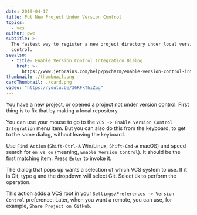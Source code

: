 ```yaml
---
date: 2019-04-17
title: Put New Project Under Version Control
topics:
  - vcs
author: pwe
subtitle: >-
  The fastest way to register a new project directory under local version
  control.
seealso:
  - title: Enable Version Control Integration Dialog
    href: >-
      https://www.jetbrains.com/help/pycharm/enable-version-control-integration-dialog.html#Enable_Version_Control_Integration_Dialog.xml
thumbnail: ./thumbnail.png
cardThumbnail: ./card.png
video: "https://youtu.be/36RFkThiZug"
---
```


You have a new project, or opened a project not under version control. First
thing is to fix that by making a local repository.

You can use your mouse to go to the `VCS -> Enable Version Control Integration`
menu item. But you can also do this from the keyboard, to get to the same
dialog, without leaving the keyboard.

Use `Find Action` (`Shift-Ctrl-A` Win/Linux, `Shift-Cmd-A` macOS) and speed
search for `en ve co` (meaning, `Enable Version Control`). It should be the
first matching item. Press `Enter` to invoke it.

The dialog that pops up wants a selection of which VCS system to use. If it
is Git, type `g` and the dropdown will select Git. Select `Ok` to perform
the operation.

This action adds a VCS root in your
`Settings/Preferences -> Version Control` preference. Later, when you want
a remote, you can use, for example, `Share Project on GitHub`.
